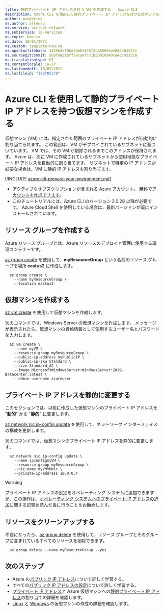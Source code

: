 ```yaml
---
title: 静的プライベート IP アドレスを持つ VM を作成する - Azure CLI
description: Azure CLI を使用して静的プライベート IP アドレスを持つ仮想マシンを作成する方法を説明します。
author: asudbring
ms.author: allensu
ms.service: virtual-network
ms.subservice: ip-services
ms.topic: how-to
ms.date: 10/01/2021
ms.custom: template-how-to
ms.openlocfilehash: 1129b4cf06a2de01438f2c83500eee84240183fc
ms.sourcegitcommit: 860f6821bff59caefc71b50810949ceed1431510
ms.translationtype: HT
ms.contentlocale: ja-JP
ms.lasthandoff: 10/09/2021
ms.locfileid: "129705270"
---
```

# <a name="create-a-virtual-machine-with-a-static-private-ip-address-using-the-azure-cli"></a>Azure CLI を使用して静的プライベート IP アドレスを持つ仮想マシンを作成する

仮想マシン (VM) には、指定された範囲のプライベート IP アドレスが自動的に割り当てられます。 この範囲は、VM がデプロイされているサブネットに基づいています。 VM では、その VM が削除されるまでこのアドレスが保持されます。 Azure は、次に VM に作成されているサブネットから使用可能なプライベート IP アドレスを自動的に割り当てます。 サブネットで特定の IP アドレスが必要な場合は、VM に静的 IP アドレスを割り当てます。

[!INCLUDE [azure-cli-prepare-your-environment.md](../../../includes/azure-cli-prepare-your-environment.md)]

- アクティブなサブスクリプションが含まれる Azure アカウント。 [無料でアカウントを作成できます](https://azure.microsoft.com/free/?WT.mc_id=A261C142F)。
- このチュートリアルには、Azure CLI のバージョン 2.0.28 以降が必要です。 Azure Cloud Shell を使用している場合は、最新バージョンが既にインストールされています。

## <a name="create-a-resource-group"></a>リソース グループを作成する

Azure リソース グループとは、Azure リソースのデプロイと管理に使用する論理コンテナーです。

[az group create](/cli/azure/group#az_group_create) を使用して、**myResourceGroup** という名前のリソース グループを場所 **eastus2** に作成します。

```azurecli-interactive
  az group create \
    --name myResourceGroup \
    --location eastus2
```

## <a name="create-a-virtual-machine"></a>仮想マシンを作成する

[az vm create](/cli/azure/vm#az_vm_create) を使用して仮想マシンを作成します。 

次のコマンドでは、Windows Server の仮想マシンを作成します。 メッセージが表示されたら、仮想マシンの資格情報として使用するユーザー名とパスワードを入力します。

```azurecli-interactive
  az vm create \
    --name myVM \
    --resource-group myResourceGroup \
    --public-ip-address myPublicIP \
    --public-ip-sku Standard \
    --size Standard_A2 \
    --image MicrosoftWindowsServer:WindowsServer:2019-Datacenter:latest \
    --admin-username azureuser
```

## <a name="change-private-ip-address-to-static"></a>プライベート IP アドレスを静的に変更する

このセクションでは、以前に作成した仮想マシンのプライベート IP アドレスを "**動的**" から "**静的**" に変更します。 

[az network nic ip-config update](/cli/azure/network/nic/ip-config#az_network_nic_ip_config_update) を使用して、ネットワーク インターフェイスの構成を更新します。

次のコマンドでは、仮想マシンのプライベート IP アドレスを静的に変更します。

```azurecli-interactive
  az network nic ip-config update \
    --name ipconfigmyVM \
    --resource-group myResourceGroup \
    --nic-name myVMVMNic \
    --private-ip-address 10.0.0.4
```

> [!WARNING]
> プライベート IP アドレスの設定をオペレーティング システムに追加できますが、この操作は、[オペレーティング システムへのプライベート IP アドレスの追加](virtual-network-network-interface-addresses.md#private)に関する記事を読んだ後に行うことをお勧めします。

## <a name="clean-up-resources"></a>リソースをクリーンアップする

不要になったら、[az group delete](/cli/azure/group#az_group_delete) を使用して、リソース グループとそのグループに含まれているすべてのリソースを削除できます。

```azurecli-interactive
  az group delete --name myResourceGroup --yes
```

## <a name="next-steps"></a>次のステップ

- Azure の[パブリック IP アドレス](public-ip-addresses.md#public-ip-addresses)について詳しく学習する。
- すべての[パブリック IP アドレスの設定](virtual-network-public-ip-address.md#create-a-public-ip-address)について詳しく学習する。
- [プライベート IP アドレス](private-ip-addresses.md)と Azure 仮想マシンへの[静的プライベート IP アドレス](virtual-network-network-interface-addresses.md#add-ip-addresses)の割り当ての詳細を確認します。
- [Linux](../../virtual-machines/windows/tutorial-manage-vm.md?toc=%2fazure%2fvirtual-network%2ftoc.json) と [Windows](../../virtual-machines/windows/tutorial-manage-vm.md?toc=%2fazure%2fvirtual-network%2ftoc.json) の仮想マシンの作成の詳細を確認します。
